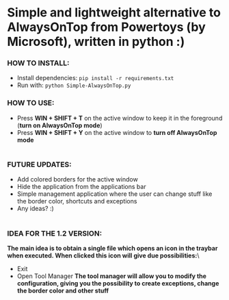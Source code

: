# Simple and lightweight alternative to AlwaysOnTop from Powertoys (by Microsoft), written in python :)

### HOW TO INSTALL:
 - Install dependencies: `pip install -r requirements.txt`
 - Run with: `python Simple-AlwaysOnTop.py`

### HOW TO USE:
 - Press __WIN + SHIFT + T__ on the active window to keep it in the foreground (__turn on AlwaysOnTop mode__)
 - Press __WIN + SHIFT + Y__ on the active window to __turn off AlwaysOnTop mode__

#

### FUTURE UPDATES:
 - Add colored borders for the active window
 - Hide the application from the applications bar
 - Simple management application where the user can change stuff like the border color, shortcuts and exceptions
 - Any ideas? :)

#

### IDEA FOR THE 1.2 VERSION:

**The main idea is to obtain a single file which opens an icon in the traybar when executed. When clicked this icon will give due possibilities:**\
 - Exit
 - Open Tool Manager
**The tool manager will allow you to modify the configuration, giving you the possibility to create exceptions, change the border color and other stuff**

#